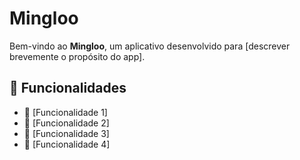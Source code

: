 # Mingloo

Bem-vindo ao **Mingloo**, um aplicativo desenvolvido para [descrever brevemente o propósito do app].

## 📌 Funcionalidades

- 🔹 [Funcionalidade 1]
- 🔹 [Funcionalidade 2]
- 🔹 [Funcionalidade 3]
- 🔹 [Funcionalidade 4]